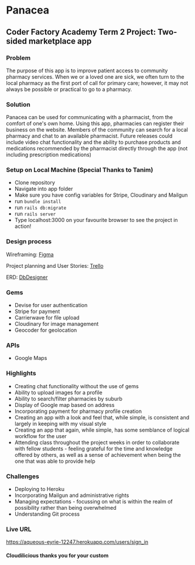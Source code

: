 # Panacea

## Coder Factory Academy Term 2 Project: Two-sided marketplace app

### Problem
The purpose of this app is to improve patient access to community pharmacy services. When we or a loved one are sick, we often turn to the local pharmacy as the first port of call for primary care; however, it may not always be possible or practical to go to a pharmacy. 

### Solution
Panacea can be used for communicating with a pharmacist, from the comfort of one's own home. Using this app, pharmacies can register their business on the website. Members of the community can search for a local pharmacy and chat to an available pharmacist. 
Future releases could include video chat functionality and the ability to purchase products and medications recommended by the pharmacist directly through the app (not including prescription medications)

### Setup on Local Machine (Special Thanks to Tanim)

* Clone repository
* Navigate into app folder
* Make sure you have config variables for Stripe, Cloudinary and Mailgun
* run ```bundle install```
* run ```rails db:migrate```
* run ```rails server```
* Type localhost:3000 on your favourite browser to see the project in action!

### Design process
Wireframing: [Figma](https://www.figma.com/file/bM4Or99ES17FgSxC3Mpqo6/Panacea-2.0)

Project planning and User Stories: [Trello](https://trello.com/b/NTnHx7ao)

ERD: [DbDesigner](https://trello-attachments.s3.amazonaws.com/5823e14fb3cc4349bed4421b/582a7af96ebec27129c00cdd/7604ccb9795bc6d42a9f859015450453/Schema.png)

### Gems

* Devise for user authentication
* Stripe for payment
* Carrierwave for file upload
* Cloudinary for image management
* Geocoder for geolocation

### APIs

* Google Maps

### Highlights

* Creating chat functionality without the use of gems
* Ability to upload images for a profile
* Ability to search/filter pharmacies by suburb
* Display of Google map based on address
* Incorporating payment for pharmacy profile creation
* Creating an app with a look and feel that, while simple, is consistent and largely in keeping with my visual style
* Creating an app that again, while simple, has some semblance of logical workflow for the user
* Attending class throughout the project weeks in order to collaborate with fellow students - feeling grateful for the time and knowledge offered by others, as well as a sense of achievement when being the one that was able to provide help

### Challenges

* Deploying to Heroku
* Incorporating Mailgun and administrative rights
* Managing expectations - focussing on what is within the realm of possibility rather than being overwhelmed
* Understanding Git process

### Live URL
https://aqueous-eyrie-12247.herokuapp.com/users/sign_in

#### Cloudilicious thanks you for your custom
